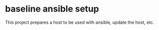 # baseline ansible setup

This project prepares a host to be used with ansible, update the host, etc.